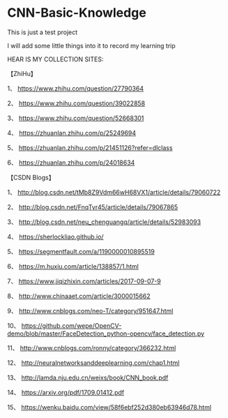 # CNN-Basic-Knowledge

This is just a test project

I will add some little things into it to record my learning trip

HEAR IS MY COLLECTION SITES:

【ZhiHu】

1、  https://www.zhihu.com/question/27790364

2、  https://www.zhihu.com/question/39022858

3、  https://www.zhihu.com/question/52668301

4、  https://zhuanlan.zhihu.com/p/25249694

5、  https://zhuanlan.zhihu.com/p/21451126?refer=dlclass

6、  https://zhuanlan.zhihu.com/p/24018634


【CSDN Blogs】

1、  http://blog.csdn.net/tMb8Z9Vdm66wH68VX1/article/details/79060722

2、  http://blog.csdn.net/FnqTyr45/article/details/79067865

3、  http://blog.csdn.net/neu_chenguangq/article/details/52983093

4、  https://sherlockliao.github.io/

5、  https://segmentfault.com/a/1190000010895519

6、  https://m.huxiu.com/article/138857/1.html

7、  https://www.jiqizhixin.com/articles/2017-09-07-9

8、  http://www.chinaaet.com/article/3000015662

9、  http://www.cnblogs.com/neo-T/category/951647.html

10、 https://github.com/wepe/OpenCV-demo/blob/master/FaceDetection_python-opencv/face_detection.py

11、 http://www.cnblogs.com/ronny/category/366232.html

12、 http://neuralnetworksanddeeplearning.com/chap1.html

13、 http://lamda.nju.edu.cn/weixs/book/CNN_book.pdf

14、 https://arxiv.org/pdf/1709.01412.pdf

15、 https://wenku.baidu.com/view/58f6ebf252d380eb63946d78.html
